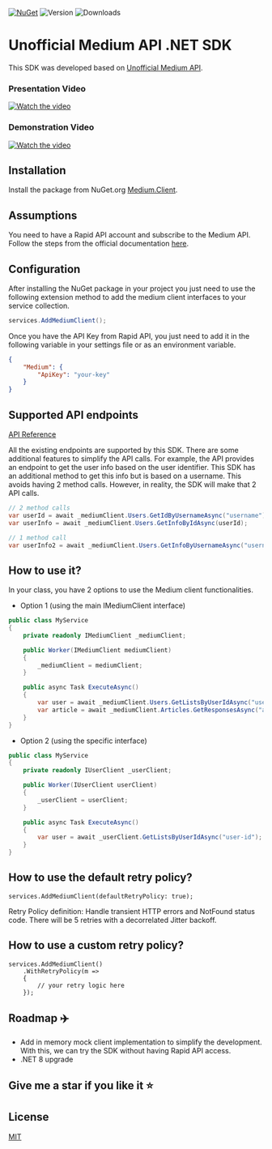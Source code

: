 [![NuGet](https://img.shields.io/badge/NuGet-blue?logo=NuGet)](https://www.nuget.org/packages/Medium.Client) 
![Version](https://img.shields.io/badge/dynamic/json?label=Version&query=data%5B0%5D.version&url=https%3A%2F%2Fazuresearch-usnc.nuget.org%2Fquery%3Fq%3Dpackageid%3Amedium.client)
![Downloads](https://img.shields.io/badge/dynamic/json?label=Downloads&query=data%5B0%5D.totalDownloads&url=https%3A%2F%2Fazuresearch-usnc.nuget.org%2Fquery%3Fq%3Dpackageid%3Amedium.client)


# Unofficial Medium API .NET SDK

This SDK was developed based on [Unofficial Medium API](https://mediumapi.com/). 

### Presentation Video

[![Watch the video](https://img.youtube.com/vi/gBCho5itKDI/hqdefault.jpg)](https://www.youtube.com/embed/gBCho5itKDI)

### Demonstration Video

[![Watch the video](https://img.youtube.com/vi/jAWJFdFEqVQ/hqdefault.jpg)](https://www.youtube.com/embed/jAWJFdFEqVQ)

## Installation

Install the package from NuGet.org [Medium.Client](https://www.nuget.org/packages/Medium.Client/).

## Assumptions

You need to have a Rapid API account and subscribe to the Medium API. 
Follow the steps from the official documentation [here](https://mediumapi.com/#:~:text=How%20can%20I,Steps%3A).

## Configuration

After installing the NuGet package in your project you just need to use the following extension method to add the medium client interfaces to your service collection.

```csharp
services.AddMediumClient();
```

Once you have the API Key from Rapid API, you just need to add it in the following variable in your settings file or as an environment variable.

```json
{
    "Medium": {
        "ApiKey": "your-key"
    }
}
```

## Supported API endpoints

[API Reference](https://docs.mediumapi.com/)

All the existing endpoints are supported by this SDK. 
There are some additional features to simplify the API calls. For example, the API provides an endpoint to get the user info based on the user identifier. This SDK has an additional method to get this info but is based on a username. This avoids having 2 method calls. However, in reality, the SDK will make that 2 API calls.

```csharp
// 2 method calls
var userId = await _mediumClient.Users.GetIdByUsernameAsync("username");
var userInfo = await _mediumClient.Users.GetInfoByIdAsync(userId);

// 1 method call
var userInfo2 = await _mediumClient.Users.GetInfoByUsernameAsync("username");
```

## How to use it?

In your class, you have 2 options to use the Medium client functionalities.

- Option 1 (using the main IMediumClient interface)

```csharp
public class MyService
{
    private readonly IMediumClient _mediumClient;

    public Worker(IMediumClient mediumClient)
    {
        _mediumClient = mediumClient;
    }

    public async Task ExecuteAsync()
    {
        var user = await _mediumClient.Users.GetListsByUserIdAsync("user-id");
        var article = await _mediumClient.Articles.GetResponsesAsync("article-id");
    }
}
```

- Option 2 (using the specific interface)

```csharp
public class MyService
{
    private readonly IUserClient _userClient;

    public Worker(IUserClient userClient)
    {
        _userClient = userClient;
    }

    public async Task ExecuteAsync()
    {
        var user = await _userClient.GetListsByUserIdAsync("user-id");
    }
}
```

## How to use the default retry policy?

```
services.AddMediumClient(defaultRetryPolicy: true);
```

Retry Policy definition: Handle transient HTTP errors and NotFound status code. There will be 5 retries with a decorrelated  Jitter backoff. 

## How to use a custom retry policy?

```
services.AddMediumClient()
    .WithRetryPolicy(m =>
    {
        // your retry logic here
    });
```


## Roadmap :airplane:

- Add in memory mock client implementation to simplify the development. With this, we can try the SDK without having Rapid API access.
- .NET 8 upgrade


## Give me a star if you like it :star:



## License

[MIT](https://choosealicense.com/licenses/mit/)
